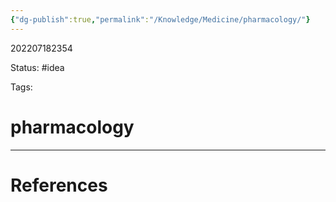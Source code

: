 ```yaml
---
{"dg-publish":true,"permalink":"/Knowledge/Medicine/pharmacology/"}
---
```



202207182354

Status: #idea

Tags:

# pharmacology








___
# References